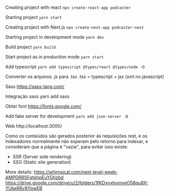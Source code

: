 Creating project with react
`npx create-react-app podcaster`


Starting project
`yarn start`


Creating project with Next.js
`npx create-next-app podcaster-next`

Starting project in development mode
`yarn dev`

Build project
`yarn build`

Start project as in production mode
`yarn start`


Add typescript
`yarn add typescript @types/react @types/node -D`


Converter os arquivos .js para .tsx
.tsx = typescript + jsx (xml no javascript)

Sass
https://sass-lang.com/

Integração sass
yarn add sass

Obter font 
https://fonts.google.com/


Add fake server for development
`yarn add json-server -D`

Web
http://localhost:3000/



Como os conteúdos são gerados posterior às requisições rest, e os indexadores normalmente não esperam pelo retorno para indexar, e consideram que a página é "vazia", para evitar isso existe:

- SSR (Server side rendering)
- SSG (Static site generation)

More details:
https://whimsical.com/next-level-week-AMPDRRSFqtghpEuYGtjzbd
https://drive.google.com/drive/u/2/folders/1fKDxyxhomveO58qu8X-YUkeR8v8YpwEB
